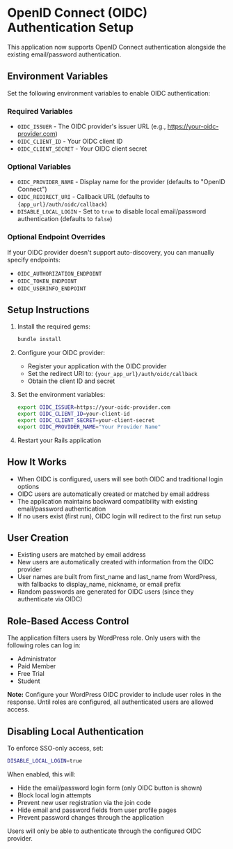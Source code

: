 # OpenID Connect (OIDC) Authentication Setup

This application now supports OpenID Connect authentication alongside the existing email/password authentication.

## Environment Variables

Set the following environment variables to enable OIDC authentication:

### Required Variables
- `OIDC_ISSUER` - The OIDC provider's issuer URL (e.g., https://your-oidc-provider.com)
- `OIDC_CLIENT_ID` - Your OIDC client ID
- `OIDC_CLIENT_SECRET` - Your OIDC client secret

### Optional Variables
- `OIDC_PROVIDER_NAME` - Display name for the provider (defaults to "OpenID Connect")
- `OIDC_REDIRECT_URI` - Callback URL (defaults to `{app_url}/auth/oidc/callback`)
- `DISABLE_LOCAL_LOGIN` - Set to `true` to disable local email/password authentication (defaults to `false`)

### Optional Endpoint Overrides
If your OIDC provider doesn't support auto-discovery, you can manually specify endpoints:
- `OIDC_AUTHORIZATION_ENDPOINT`
- `OIDC_TOKEN_ENDPOINT`
- `OIDC_USERINFO_ENDPOINT`

## Setup Instructions

1. Install the required gems:
   ```bash
   bundle install
   ```

2. Configure your OIDC provider:
   - Register your application with the OIDC provider
   - Set the redirect URI to: `{your_app_url}/auth/oidc/callback`
   - Obtain the client ID and secret

3. Set the environment variables:
   ```bash
   export OIDC_ISSUER=https://your-oidc-provider.com
   export OIDC_CLIENT_ID=your-client-id
   export OIDC_CLIENT_SECRET=your-client-secret
   export OIDC_PROVIDER_NAME="Your Provider Name"
   ```

4. Restart your Rails application

## How It Works

- When OIDC is configured, users will see both OIDC and traditional login options
- OIDC users are automatically created or matched by email address
- The application maintains backward compatibility with existing email/password authentication
- If no users exist (first run), OIDC login will redirect to the first run setup

## User Creation

- Existing users are matched by email address
- New users are automatically created with information from the OIDC provider
- User names are built from first_name and last_name from WordPress, with fallbacks to display_name, nickname, or email prefix
- Random passwords are generated for OIDC users (since they authenticate via OIDC)

## Role-Based Access Control

The application filters users by WordPress role. Only users with the following roles can log in:
- Administrator
- Paid Member
- Free Trial
- Student

**Note:** Configure your WordPress OIDC provider to include user roles in the response. Until roles are configured, all authenticated users are allowed access.

## Disabling Local Authentication

To enforce SSO-only access, set:
```bash
DISABLE_LOCAL_LOGIN=true
```

When enabled, this will:
- Hide the email/password login form (only OIDC button is shown)
- Block local login attempts
- Prevent new user registration via the join code
- Hide email and password fields from user profile pages
- Prevent password changes through the application

Users will only be able to authenticate through the configured OIDC provider.

